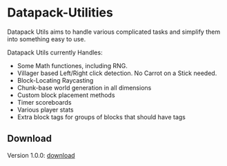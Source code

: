 # Datapack-Utilities
Datapack Utils aims to handle various complicated tasks and simplify them into something easy to use.

Datapack Utils currently Handles:

* Some Math functiones, including RNG.
* Villager based Left/Right click detection. No Carrot on a Stick needed.
* Block-Locating Raycasting
* Chunk-base world generation in all dimensions
* Custom block placement methods
* Timer scoreboards
* Various player stats
* Extra block tags for groups of blocks that should have tags

## Download

Version 1.0.0: [download](https://www.dropbox.com/s/o9nxpjhi71b7l3q/DatapackUtils_v1.0.0.zip?dl=1)
